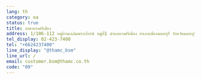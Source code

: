 ```yaml
---
lang: th
category: oa
status: true
title: สาขาบางศรีเมือง
address: 1/106-112 หมู่บ้านเฉลิมพระเกียรติ หมู่ที่1 ตำบลบางศรีเมือง อำเภอเมืองนนทบุรี จังหวัดนนทบุรี 1000
tel_display: 02-423-7400
tel: "+6624237400"
line_display: "@thamc_bsm"
line_url: /
email: customer.bsm@thamc.co.th
code: "09"
---
```


